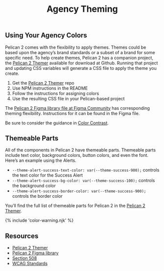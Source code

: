 ﻿---
title: Agency Theming
summary: Agencies have opportunity to reflect their own brand using Pelican.
tags: color, agency, brand
layout: guide
eleventyNavigation:
  key: Agency Theming
  parent: Foundation
  order: 4
  excerpt: Agencies have opportunity to reflect their own brand using Pelican.
  img: /img/illustrations/illus-agency-theme.svg
---

## Using Your Agency Colors

Pelican 2 comes with the flexibility to apply themes. Themes could be based upon the agency’s brand standards or a subset of a brand for some specific need. To help create themes, Pelican 2 has a companion project, the [Pelican 2 Themer](https://github.com/la-ots/pelican-2-themer) available for download at Github. Running that project and updating CSS variables will generate a CSS file to apply the theme you create.

1. Get the [Pelican 2 Themer](https://github.com/la-ots/pelican-2-themer) repo
1. Use NPM instructions in the README
1. Follow the instructions for assigning colors
1. Use the resulting CSS file in your Pelican-based project

The [Pelican 2 Figma library file at Figma Community](https://www.figma.com/community/file/1295790757134814477/pelican-2) has corresponding theming flexibility. Instructions for it can be found in the Figma file.

Be sure to consider the guidance in [Color Contrast](/accessibility/color-contrast).

## Themeable Parts

All of the components in Pelican 2 have themeable parts. Themeable parts include text color, background colors, button colors, and even the font. Here’s an example using the Alerts.

- `--theme-alert-success-text-color: var(--theme-success-900);` controls the text color for the Success Alert
- `--theme-alert-success-bg-color: var(--theme-success-100);` controls the background color
- `--theme-alert-success-border-color: var(--theme-success-900);` controls the border color

You’ll find the full list of themeable parts for Pelican 2 in the [Pelican 2 Themer](https://github.com/la-ots/pelican-2-themer).

{% include 'color-warning.njk' %}

## Resources

- [Pelican 2 Themer](https://github.com/la-ots/pelican-2-themer)
- [Pelican 2 Figma library](https://www.figma.com/community/file/1295790757134814477/pelican-2)
- [Section 508](https://www.section508.gov/)
- [WCAG Standards](https://www.w3.org/TR/WCAG22/)
